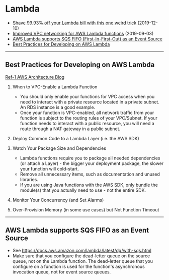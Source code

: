 # Lambda

- [Shave 99.93% off your Lambda bill with this one weird trick](
  https://medium.com/@hichaelmart/shave-99-93-off-your-lambda-bill-with-this-one-weird-trick-33c0acebb2ea)
  (2019-12-10)
- [Improved VPC networking for AWS Lambda functions](
  https://aws.amazon.com/blogs/compute/announcing-improved-vpc-networking-for-aws-lambda-functions/)
  (2019-09-03)
- [AWS Lambda supports SQS FIFO (First-In-First-Out) as an Event Source](#aws-lambda-supports-sqs-fifo-as-an-event-source)
- [Best Practices for Developing on AWS Lambda](#best-practices-for-developing-on-aws-lambda)

---
## Best Practices for Developing on AWS Lambda

[Ref-1 AWS Architecture Blog](https://aws.amazon.com/blogs/architecture/best-practices-for-developing-on-aws-lambda/)

1. When to VPC-Enable a Lambda Function
    - You should only enable your functions for VPC access when you need to interact with a private resource located in a private subnet. An RDS instance is a good example.
    - Once your function is VPC-enabled, all network traffic from your function is subject to the routing rules of your VPC/Subnet. If your function needs to interact with a public resource, you will need a route through a NAT gateway in a public subnet.

2. Deploy Common Code to a Lambda Layer (i.e. the AWS SDK)

3. Watch Your Package Size and Dependencies

    - Lambda functions require you to package all needed dependencies (or attach a Layer) - the bigger your deployment package, the slower your function will cold-start. 
    - Remove all unnecessary items, such as documentation and unused libraries. 
    - If you are using Java functions with the AWS SDK, only bundle the module(s) that you actually need to use - not the entire SDK.
    
4. Monitor Your Concurrency (and Set Alarms)

5. Over-Provision Memory (in some use cases) but Not Function Timeout

---
## AWS Lambda supports SQS FIFO as an Event Source

- See https://docs.aws.amazon.com/lambda/latest/dg/with-sqs.html
- Make sure that you configure the dead-letter queue on the source queue, not on the Lambda function. 
  The dead-letter queue that you configure on a function is used for the function's asynchronous invocation queue,
  not for event source queues. 